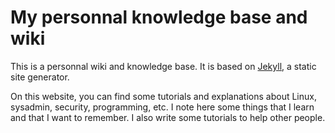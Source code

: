 # My personnal knowledge base and wiki

This is a personnal wiki and knowledge base. It is based on [Jekyll](https://jekyllrb.com/), a static site generator.

On this website, you can find some tutorials and explanations about Linux, sysadmin, security, programming, etc. I note here some things that I learn and that I want to remember. I also write some tutorials to help other people.